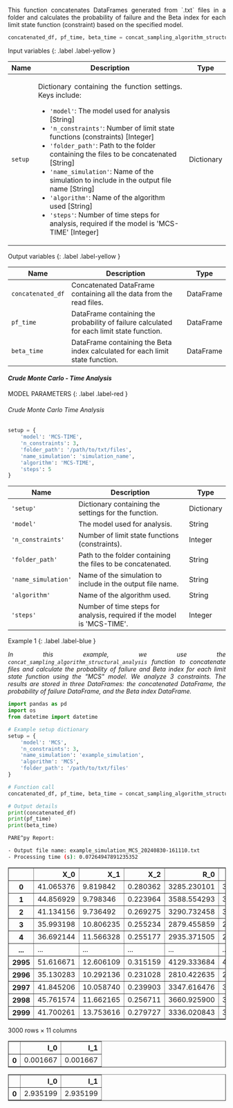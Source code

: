 <!-- ---
layout: home
parent: common_library
grand_parent: Framework
nav_order: 7
has_children: false
has_toc: false
title: concat
--- -->

<!--Don't delete ths script-->
<script src = "https://polyfill.io/v3/polyfill.min.js?features=es6"></script>
<script id = "MathJax-script" async src="https://cdn.jsdelivr.net/npm/mathjax@3/es5/tex-mml-chtml.js"></script>
<!--Don't delete ths script-->

<p align="justify">
    This function concatenates DataFrames generated from `.txt` files in a folder and calculates the probability of failure and the Beta index for each limit state function (constraint) based on the specified model.
</p>

```python
concatenated_df, pf_time, beta_time = concat_sampling_algorithm_structural_analysis(setup)
```

Input variables
{: .label .label-yellow }

<table style="width:100%">
    <thead>
        <tr>
            <th>Name</th>
            <th>Description</th>
            <th>Type</th>
        </tr>
    </thead>
    <tbody>
        <tr>
            <td><code>setup</code></td>
            <td>
                <p align="justify">
                Dictionary containing the function settings. Keys include:
                <ul>
                    <li><code>'model'</code>: The model used for analysis [String]</li>
                    <li><code>'n_constraints'</code>: Number of limit state functions (constraints) [Integer]</li>
                    <li><code>'folder_path'</code>: Path to the folder containing the files to be concatenated [String]</li>
                    <li><code>'name_simulation'</code>: Name of the simulation to include in the output file name [String]</li>
                    <li><code>'algorithm'</code>: Name of the algorithm used [String]</li>
                    <li><code>'steps'</code>: Number of time steps for analysis, required if the model is 'MCS-TIME' [Integer]</li>
                </ul>
                </p>
            </td>
            <td>Dictionary</td>
        </tr>
    </tbody>
</table>


Output variables
{: .label .label-yellow }

<table style="width:100%">
   <thead>
     <tr>
       <th>Name</th>
       <th>Description</th>
       <th>Type</th>
     </tr>
   </thead>
   <tr>
       <td><code>concatenated_df</code></td>
       <td>Concatenated DataFrame containing all the data from the read files.</td>
       <td>DataFrame</td>
   </tr>
   <tr>
       <td><code>pf_time</code></td>
       <td>DataFrame containing the probability of failure calculated for each limit state function.</td>
       <td>DataFrame</td>
   </tr>
   <tr>
       <td><code>beta_time</code></td>
       <td>DataFrame containing the Beta index calculated for each limit state function.</td>
       <td>DataFrame</td>
   </tr>
</table>

<h4><i>Crude Monte Carlo - Time Analysis</i></h4>
<p align="justify" id="mcs-time"></p>

MODEL PARAMETERS
{: .label .label-red }

<h6><i>Crude Monte Carlo Time Analysis</i></h6>

```python
setup = {
    'model': 'MCS-TIME',
    'n_constraints': 3,
    'folder_path': '/path/to/txt/files',
    'name_simulation': 'simulation_name',
    'algorithm': 'MCS-TIME',
    'steps': 5
}
```

<table style="width:100%">
    <thead>
      <tr>
        <th>Name</th>
        <th>Description</th>
        <th>Type</th>
      </tr>
    </thead>
    <tr>
        <td><code>'setup'</code></td>
        <td>Dictionary containing the settings for the function.</td>
        <td>Dictionary</td>
    </tr>
    <tr>
        <td><code>'model'</code></td>
        <td>The model used for analysis.</td>
        <td>String</td>
    </tr>
    <tr>
        <td><code>'n_constraints'</code></td>
        <td>Number of limit state functions (constraints).</td>
        <td>Integer</td>
    </tr>
    <tr>
        <td><code>'folder_path'</code></td>
        <td>Path to the folder containing the files to be concatenated.</td>
        <td>String</td>
    </tr>
    <tr>
        <td><code>'name_simulation'</code></td>
        <td>Name of the simulation to include in the output file name.</td>
        <td>String</td>
    </tr>
    <tr>
        <td><code>'algorithm'</code></td>
        <td>Name of the algorithm used.</td>
        <td>String</td>
    </tr>
    <tr>
        <td><code>'steps'</code></td>
        <td>Number of time steps for analysis, required if the model is 'MCS-TIME'.</td>
        <td>Integer</td>
    </tr>
</table>

Example 1
{: .label .label-blue }

<p align="justify"> <i>
In this example, we use the <code>concat_sampling_algorithm_structural_analysis</code> function to concatenate files and calculate the probability of failure and Beta index for each limit state function using the "MCS" model. We analyze 3 constraints. The results are stored in three DataFrames: the concatenated DataFrame, the probability of failure DataFrame, and the Beta index DataFrame.
</i> </p>

```python
import pandas as pd
import os
from datetime import datetime

# Example setup dictionary
setup = {
    'model': 'MCS',
    'n_constraints': 3,
    'name_simulation': 'example_simulation',
    'algorithm': 'MCS',
    'folder_path': '/path/to/txt/files'
}

# Function call
concatenated_df, pf_time, beta_time = concat_sampling_algorithm_structural_analysis(setup)

# Output details
print(concatenated_df)
print(pf_time)
print(beta_time)
```
```bash
PARE^py Report: 

- Output file name: example_simulation_MCS_20240830-161110.txt
- Processing time (s): 0.07264947891235352
```

<div>
<style scoped>
    .dataframe tbody tr th:only-of-type {
        vertical-align: middle;
    }

    .dataframe tbody tr th {
        vertical-align: top;
    }

    .dataframe thead th {
        text-align: right;
    }
</style>
<table border="1" class="dataframe">
  <thead>
    <tr style="text-align: right;">
      <th></th>
      <th>X_0</th>
      <th>X_1</th>
      <th>X_2</th>
      <th>R_0</th>
      <th>R_1</th>
      <th>S_0</th>
      <th>S_1</th>
      <th>G_0</th>
      <th>G_1</th>
      <th>I_0</th>
      <th>I_1</th>
    </tr>
  </thead>
  <tbody>
    <tr>
      <th>0</th>
      <td>41.065376</td>
      <td>9.819842</td>
      <td>0.280362</td>
      <td>3285.230101</td>
      <td>3285.230101</td>
      <td>2165.343850</td>
      <td>2165.343850</td>
      <td>1119.886252</td>
      <td>1119.886252</td>
      <td>0.0</td>
      <td>0.0</td>
    </tr>
    <tr>
      <th>1</th>
      <td>44.856929</td>
      <td>9.798346</td>
      <td>0.223964</td>
      <td>3588.554293</td>
      <td>3588.554293</td>
      <td>1835.265853</td>
      <td>1835.265853</td>
      <td>1753.288440</td>
      <td>1753.288440</td>
      <td>0.0</td>
      <td>0.0</td>
    </tr>
    <tr>
      <th>2</th>
      <td>41.134156</td>
      <td>9.736492</td>
      <td>0.269275</td>
      <td>3290.732458</td>
      <td>3290.732458</td>
      <td>2096.180245</td>
      <td>2096.180245</td>
      <td>1194.552213</td>
      <td>1194.552213</td>
      <td>0.0</td>
      <td>0.0</td>
    </tr>
    <tr>
      <th>3</th>
      <td>35.993198</td>
      <td>10.806235</td>
      <td>0.255234</td>
      <td>2879.455859</td>
      <td>2879.455859</td>
      <td>2072.062759</td>
      <td>2072.062759</td>
      <td>807.393100</td>
      <td>807.393100</td>
      <td>0.0</td>
      <td>0.0</td>
    </tr>
    <tr>
      <th>4</th>
      <td>36.692144</td>
      <td>11.566328</td>
      <td>0.255177</td>
      <td>2935.371505</td>
      <td>2935.371505</td>
      <td>2112.771093</td>
      <td>2112.771093</td>
      <td>822.600412</td>
      <td>822.600412</td>
      <td>0.0</td>
      <td>0.0</td>
    </tr>
    <tr>
      <th>...</th>
      <td>...</td>
      <td>...</td>
      <td>...</td>
      <td>...</td>
      <td>...</td>
      <td>...</td>
      <td>...</td>
      <td>...</td>
      <td>...</td>
      <td>...</td>
      <td>...</td>
    </tr>
    <tr>
      <th>2995</th>
      <td>51.616671</td>
      <td>12.606109</td>
      <td>0.315159</td>
      <td>4129.333684</td>
      <td>4129.333684</td>
      <td>2518.734708</td>
      <td>2518.734708</td>
      <td>1610.598976</td>
      <td>1610.598976</td>
      <td>0.0</td>
      <td>0.0</td>
    </tr>
    <tr>
      <th>2996</th>
      <td>35.130283</td>
      <td>10.292136</td>
      <td>0.231028</td>
      <td>2810.422635</td>
      <td>2810.422635</td>
      <td>1903.130386</td>
      <td>1903.130386</td>
      <td>907.292250</td>
      <td>907.292250</td>
      <td>0.0</td>
      <td>0.0</td>
    </tr>
    <tr>
      <th>2997</th>
      <td>41.845206</td>
      <td>10.058740</td>
      <td>0.239903</td>
      <td>3347.616476</td>
      <td>3347.616476</td>
      <td>1942.286697</td>
      <td>1942.286697</td>
      <td>1405.329779</td>
      <td>1405.329779</td>
      <td>0.0</td>
      <td>0.0</td>
    </tr>
    <tr>
      <th>2998</th>
      <td>45.761574</td>
      <td>11.662165</td>
      <td>0.256711</td>
      <td>3660.925900</td>
      <td>3660.925900</td>
      <td>2126.895243</td>
      <td>2126.895243</td>
      <td>1534.030657</td>
      <td>1534.030657</td>
      <td>0.0</td>
      <td>0.0</td>
    </tr>
    <tr>
      <th>2999</th>
      <td>41.700261</td>
      <td>13.753616</td>
      <td>0.279727</td>
      <td>3336.020843</td>
      <td>3336.020843</td>
      <td>2374.060529</td>
      <td>2374.060529</td>
      <td>961.960314</td>
      <td>961.960314</td>
      <td>0.0</td>
      <td>0.0</td>
    </tr>
  </tbody>
</table>
<p>3000 rows × 11 columns</p>
</div>


<div>
<style scoped>
    .dataframe tbody tr th:only-of-type {
        vertical-align: middle;
    }

    .dataframe tbody tr th {
        vertical-align: top;
    }

    .dataframe thead th {
        text-align: right;
    }
</style>
<table border="1" class="dataframe">
  <thead>
    <tr style="text-align: right;">
      <th></th>
      <th>I_0</th>
      <th>I_1</th>
    </tr>
  </thead>
  <tbody>
    <tr>
      <th>0</th>
      <td>0.001667</td>
      <td>0.001667</td>
    </tr>
  </tbody>
</table>
</div>



<div>
<style scoped>
    .dataframe tbody tr th:only-of-type {
        vertical-align: middle;
    }

    .dataframe tbody tr th {
        vertical-align: top;
    }

    .dataframe thead th {
        text-align: right;
    }
</style>
<table border="1" class="dataframe">
  <thead>
    <tr style="text-align: right;">
      <th></th>
      <th>I_0</th>
      <th>I_1</th>
    </tr>
  </thead>
  <tbody>
    <tr>
      <th>0</th>
      <td>2.935199</td>
      <td>2.935199</td>
    </tr>
  </tbody>
</table>
</div>

